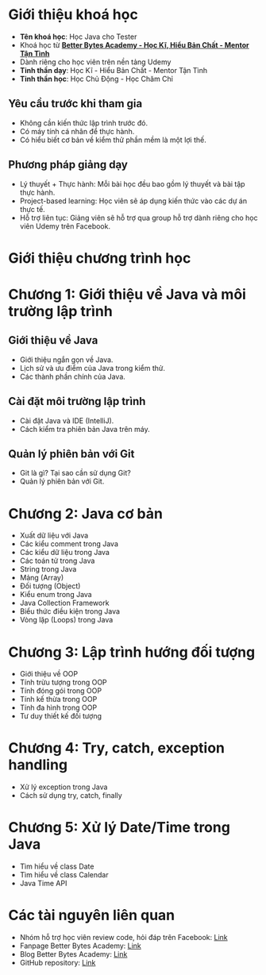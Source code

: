 # Giới thiệu khoá học
- **Tên khoá học**: Học Java cho Tester
- Khoá học từ [**Better Bytes Academy - Học Kĩ, Hiểu Bản Chất - Mentor Tận Tình**](https://www.facebook.com/betterbytes.academy)
- Dành riêng cho học viên trên nền tảng Udemy
- **Tinh thần dạy**: Học Kĩ - Hiểu Bản Chất - Mentor Tận Tình
- **Tinh thần học**: Học Chủ Động - Học Chăm Chỉ

## Yêu cầu trước khi tham gia
- Không cần kiến thức lập trình trước đó.
- Có máy tính cá nhân để thực hành.
- Có hiểu biết cơ bản về kiểm thử phần mềm là một lợi thế.

## Phương pháp giảng dạy
- Lý thuyết + Thực hành: Mỗi bài học đều bao gồm lý thuyết và bài tập thực hành.
- Project-based learning: Học viên sẽ áp dụng kiến thức vào các dự án thực tế.
- Hỗ trợ liên tục: Giảng viên sẽ hỗ trợ qua group hỗ trợ dành riêng cho học viên Udemy trên Facebook.

# Giới thiệu chương trình học
# Chương 1: Giới thiệu về Java và môi trường lập trình  

## Giới thiệu về Java  
- Giới thiệu ngắn gọn về Java.  
- Lịch sử và ưu điểm của Java trong kiểm thử.  
- Các thành phần chính của Java.  

## Cài đặt môi trường lập trình  
- Cài đặt Java và IDE (IntelliJ).  
- Cách kiểm tra phiên bản Java trên máy.  

## Quản lý phiên bản với Git  
- Git là gì? Tại sao cần sử dụng Git?  
- Quản lý phiên bản với Git.  

# Chương 2: Java cơ bản  
- Xuất dữ liệu với Java  
- Các kiểu comment trong Java  
- Các kiểu dữ liệu trong Java  
- Các toán tử trong Java  
- String trong Java  
- Mảng (Array)  
- Đối tượng (Object)  
- Kiểu enum trong Java  
- Java Collection Framework  
- Biểu thức điều kiện trong Java  
- Vòng lặp (Loops) trong Java  

# Chương 3: Lập trình hướng đối tượng  
- Giới thiệu về OOP  
- Tính trừu tượng trong OOP  
- Tính đóng gói trong OOP  
- Tính kế thừa trong OOP  
- Tính đa hình trong OOP  
- Tư duy thiết kế đối tượng  

# Chương 4: Try, catch, exception handling  
- Xử lý exception trong Java  
- Cách sử dụng try, catch, finally  

# Chương 5: Xử lý Date/Time trong Java  
- Tìm hiểu về class Date  
- Tìm hiểu về class Calendar  
- Java Time API  




# Các tài nguyên liên quan
- Nhóm hỗ trợ học viên review code, hỏi đáp trên Facebook: [Link](https://www.facebook.com/groups/playwrightvietnam.support)
- Fanpage Better Bytes Academy: [Link](https://www.facebook.com/betterbytes.academy)
- Blog Better Bytes Academy: [Link](https://academy.betterbytesvn.com/blog)
- GitHub repository: [Link](https://github.com/better-bytes-academy/udemy-java-course)